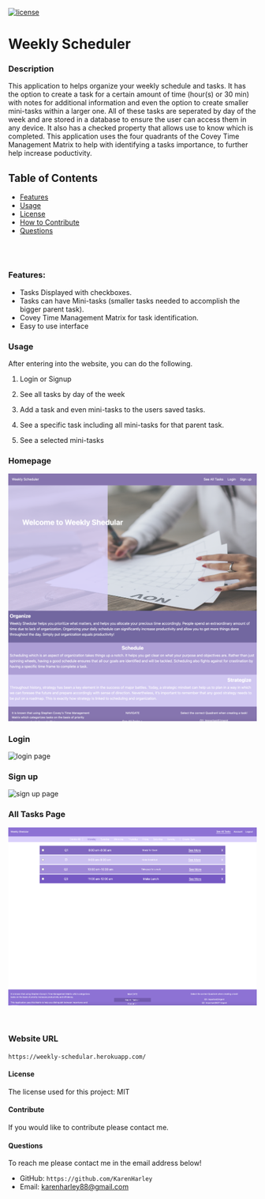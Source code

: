 [![license](https://img.shields.io/github/license/DAVFoundation/captain-n3m0.svg?style=flat-square)](https://github.com/DAVFoundation/captain-n3m0/blob/master/LICENSE)

# Weekly Scheduler

### Description

This application to helps organize your weekly schedule and tasks. It has the option to create a task for a certain amount of time (hour(s) or 30 min) with notes for additional information and even the option to create smaller mini-tasks within a larger one. All of these tasks are seperated by day of the week and are stored in a database to ensure the user can access them in any device. It also has a checked property that allows use to know which is completed. This application uses the four quadrants of the Covey Time Management Matrix to help with identifying a tasks importance, to further help increase poductivity.

## Table of Contents

- [Features](#features)
- [Usage](#usage)
- [License](#license)
- [How to Contribute](#contribute)
- [Questions](#questions)

<br/>
<br/>

### Features:

- Tasks Displayed with checkboxes.
- Tasks can have Mini-tasks (smaller tasks needed to accomplish the bigger parent task).
- Covey Time Management Matrix for task identification.
- Easy to use interface

### Usage

After entering into the website, you can do the following.

1. Login or Signup

2. See all tasks by day of the week

3. Add a task and even mini-tasks to the users saved tasks.

4. See a specific task including all mini-tasks for that parent task.

5. See a selected mini-tasks

### Homepage

![homepage](mediaPics/homepage.png)

### Login

![login page](mediaPics/login-page.png)

### Sign up

![sign up page](mediaPics/signup-page.png)

### All Tasks Page

![all pages](mediaPics/all-tasks-with-tasks.png)

<br/>

### Website URL

`https://weekly-schedular.herokuapp.com/`

#### License

The license used for this project: MIT

#### Contribute

If you would like to contribute please contact me.

#### Questions

To reach me please contact me in the email address below!

- GitHub: `https://github.com/KarenHarley`
- Email: karenharley88@gmail.com
